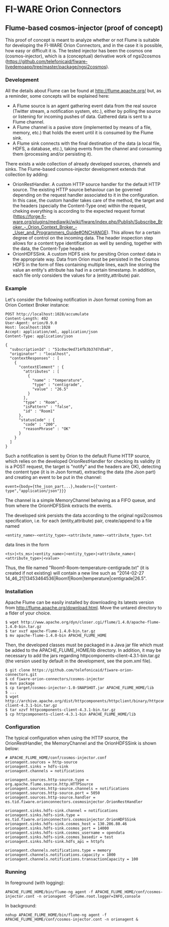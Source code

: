 # FI-WARE Orion Connectors

## Flume-based cosmos-injector (proof of concept)

This proof of concept is meant to analyze whether or not Flume is suitable for developing the FI-WARE Orion Connectors, and in the case it is possible, how easy or difficult it is. The tested injector has been the cosmos one (cosmos-injector), which is a (conceptual) derivative work of ngsi2cosmos (https://github.com/telefonicaid/fiware-livedemoapp/tree/master/package/ngsi2cosmos).

### Development

All the details about Flume can be found at http://flume.apache.org/ but, as a reminder, some concepts will be explained here:
* A Flume source is an agent gathering event data from the real source (Twitter stream, a notification system, etc.), either by polling the source or listening for incoming pushes of data. Gathered data is sent to a Flume channel.
* A Flume channel is a pasive store (implemented by means of a file, memory, etc.) that holds the event until it is consumed by the Flume sink.
* A Flume sink connects with the final destination of the data (a local file, HDFS, a database, etc.), taking events from the channel and consuming them (processing and/or persisting it).

There exists a wide collection of already developed sources, channels and sinks. The Flume-based cosmos-injector development extends that collection by adding:
* OrionRestHandler. A custom HTTP source handler for the default HTTP source. The existing HTTP source behaviour can be governed depending on the request handler associated to it in the configuration. In this case, the custom handler takes care of the method, the target and the headers (specially the Content-Type one) within the request, cheking everything is according to the expected request format (https://forge.fi-ware.org/plugins/mediawiki/wiki/fiware/index.php/Publish/Subscribe_Broker_-_Orion_Context_Broker_-_User_and_Programmers_Guide#ONCHANGE). This allows for a certain degree of control on the incoming data. The header inspection step allows for a content type identification as well by sending, together with the data, the Content-Type header.
* OrionHDFSSink. A custom HDFS sink for persiting Orion context data in the appropriate way. Data from Orion must be persisted in the Cosmos HDFS in the form of files containing multiple lines, each line storing the value an entity's attribute has had in a certain timestamp. In addition, each file only considers the values for a (entity,attribute) pair.

### Example

Let's consider the following notification in Json format coming from an Orion Context Broker instance:

    POST http://localhost:1028/accumulate
    Content-Length: 492
    User-Agent: orion/0.9.0
    Host: localhost:1028
    Accept: application/xml, application/json
    Content-Type: application/json
    
    {
      "subscriptionId" : "51c0ac9ed714fb3b37d7d5a8",
      "originator" : "localhost",
      "contextResponses" : [
        {
          "contextElement" : {
            "attributes" : [
              {
                "name" : "temperature",
                "type" : "centigrade",
                "value" : "26.5"
              }
            ],
            "type" : "Room",
            "isPattern" : "false",
            "id" : "Room1"
          },
          "statusCode" : {
            "code" : "200",
            "reasonPhrase" : "OK"
          }
        }
      ]
    }

Such a notification is sent by Orion to the default Flume HTTP source, which relies on the developed OrionRestHandler for checking its validity (it is a POST request, the target is "notify" and the headers are OK), detecting the content type (it is in Json format), extracting the data (the Json part) and creating an event to be put in the channel:

    event={body={the_json_part...},headers={{"content-type","application/json"}}}

The channel is a simple MemoryChannel behaving as a FIFO queue, and from where the OrionHDFSSink extracts the events.

The developed sink persists the data according to the original ngsi2cosmos specification, i.e. for each (entity,attribute) pair, create/append to a file named

    <entity_name>-<entity_type>-<attribute_name>-<attribute_type>.txt
    
data lines in the form

    <ts>|<ts_ms>|<entity_name>|<entity_type>|<attribute_name>|<attribute_type>|<value>
    
Thus, the file named "Room1-Room-temperature-centigrade.txt" (it is created if not existing) will contain a new line such as "2014-02-27 14_46_21|13453464536|Room1|Room|temperature|centigrade|26.5".

### Installation

Apache Flume can be easily installed by downloading its latests version from http://flume.apache.org/download.html. Move the untared directory to a flder of your choice.

    $ wget http://www.apache.org/dyn/closer.cgi/flume/1.4.0/apache-flume-1.4.0-bin.tar.gz
    $ tar xvzf apache-flume-1.4.0-bin.tar.gz
    $ mv apache-flume-1.4.0-bin APACHE_FLUME_HOME

Then, the developed classes must be packaged in a Java jar file which must be added to the APACHE_FLUME_HOME/lib directory. In addition, it may be necessary to add the jars regarding httpcomponents-client-4.3.1-bin.tar.gz (the version used by default in the development, see the pom.xml file).

    $ git clone https://github.com/telefonicaid/fiware-orion-connectors.git
    $ cd fiware-orion-connectors/cosmos-injector
    $ mvn package
    $ cp target/cosmos-injector-1.0-SNAPSHOT.jar APACHE_FLUME_HOME/lib
    $ ...
    $ wget http://archive.apache.org/dist/httpcomponents/httpclient/binary/httpcomponents-client-4.3.1-bin.tar.gz
    $ tar xzvf httpcomponents-client-4.3.1-bin.tar.gz
    $ cp httpcomponents-client-4.3.1-bin APACHE_FLUME_HOME/lib

### Configuration

The typical configuration when using the HTTP source, the OrionRestHandler, the MemoryChannel and the OrionHDFSSink is shown below:

    # APACHE_FLUME_HOME/conf/cosmos-injector.conf
    orionagent.sources = http-source
    orionagent.sinks = hdfs-sink
    orionagent.channels = notifications
    
    orionagent.sources.http-source.type = org.apache.flume.source.http.HTTPSource
    orionagent.sources.http-source.channels = notifications
    orionagent.sources.http-source.port = 5050
    orionagent.sources.http-source.handler = es.tid.fiware.orionconnectors.cosmosinjector.OrionRestHandler
    
    orionagent.sinks.hdfs-sink.channel = notifications
    orionagent.sinks.hdfs-sink.type = es.tid.fiware.orionconnectors.cosmosinjector.OrionHDFSSink
    orionagent.sinks.hdfs-sink.cosmos_host = 130.206.80.46
    orionagent.sinks.hdfs-sink.cosmos_port = 14000
    orionagent.sinks.hdfs-sink.cosmos_username = opendata
    orionagent.sinks.hdfs-sink.cosmos_basedir = test
    orionagent.sinks.hdfs-sink.hdfs_api = httpfs
    
    orionagent.channels.notifications.type = memory
    orionagent.channels.notifications.capacity = 1000
    orionagent.channels.notifications.transactionCapacity = 100

### Running

In foreground (with logging):

    APACHE_FLUME_HOME/bin/flume-ng agent -f APACHE_FLUME_HOME/conf/cosmos-injector.cont -n orionagent -Dflume.root.logger=INFO,console 

In background:

    nohup APACHE_FLUME_HOME/bin/flume-ng agent -f APACHE_FLUME_HOME/conf/cosmos-injector.cont -n orionagent &
